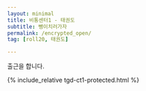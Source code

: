 ```yaml
---
layout: minimal
title: 비통센터1 - 태권도
subtitle: 뺑이치러가자
permalink: /encrypted_open/
tag: [roll20, 태권도]

---
```


출근을 합니다.

{% include_relative tgd-ct1-protected.html %}


